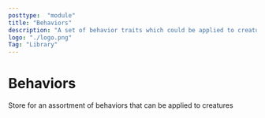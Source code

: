 ```yaml
---
posttype:  "module"  
title: "Behaviors"
description: "A set of behavior traits which could be applied to creatures and NPCs"
logo: "./logo.png"
Tag: "Library"
---
```

# Behaviors
Store for an assortment of behaviors that can be applied to creatures
